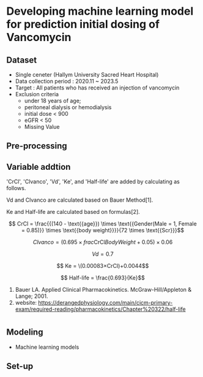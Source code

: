 # Developing machine learning model for prediction initial dosing of Vancomycin


## Dataset
- Single ceneter (Hallym University Sacred Heart Hospital)
- Data collection period : 2020.11 ~ 2023.5
- Target : All patients who has received an injection of vancomycin
- Exclusion criteria
  - under 18 years of age;
  - peritoneal dialysis or hemodialysis
  - initial dose < 900
  - eGFR < 50
  - Missing Value

## Pre-processing

## Variable addtion

'CrCl', 'Clvanco', 'Vd', 'Ke', and 'Half-life' are added by calculating as follows.

Vd and Clvanco are calculated based on Bauer Method[1].

Ke and Half-life are calculated based on formulas[2].


$$ CrCl = \frac{{(140 - \text{{age}}) \times \text{{Gender(Male = 1, Female = 0.85)}} \times \text{{body weight}}}}{72 \times \text{{Scr}}}$$

$$ Clvanco =  (0.695 \times frac{\text{{CrCl}}}{BodyWeight} + 0.05) \times 0.06$$

$$Vd = 0.7 $$

$$ Ke = \(0.00083×CrCl)+0.0044$$

$$ Half-life = \frac{0.693}{Ke}$$


1. Bauer LA. Applied Clinical Pharmacokinetics. McGraw-Hill/Appleton & Lange; 2001.
2. website: https://derangedphysiology.com/main/cicm-primary-exam/required-reading/pharmacokinetics/Chapter%20322/half-life


# 

## Modeling

- Machine learning models




## Set-up 
